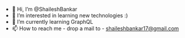 - 👋 Hi, I’m @ShaileshBankar
- 👀 I’m interested in learning new technologies :)
- 🌱 I’m currently learning GraphQL
- 📫 How to reach me - drop a mail to - shaileshbankar17@gmail.com

<!---
ShaileshBankar/ShaileshBankar is a ✨ special ✨ repository because its `README.md` (this file) appears on your GitHub profile.
You can click the Preview link to take a look at your changes.
--->
